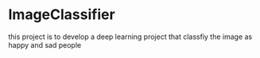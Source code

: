 # ImageClassifier
this project is to develop a deep learning project that classfiy the image as happy and sad people
